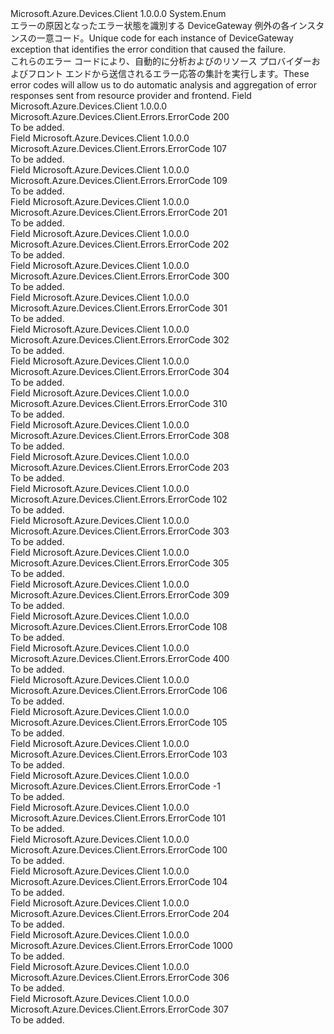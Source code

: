 <Type Name="ErrorCode" FullName="Microsoft.Azure.Devices.Client.Errors.ErrorCode">
  <TypeSignature Language="C#" Value="public enum ErrorCode" />
  <TypeSignature Language="ILAsm" Value=".class public auto ansi sealed ErrorCode extends System.Enum" />
  <TypeSignature Language="DocId" Value="T:Microsoft.Azure.Devices.Client.Errors.ErrorCode" />
  <TypeSignature Language="VB.NET" Value="Public Enum ErrorCode" />
  <TypeSignature Language="F#" Value="type ErrorCode = " />
  <AssemblyInfo>
    <AssemblyName>Microsoft.Azure.Devices.Client</AssemblyName>
    <AssemblyVersion>1.0.0.0</AssemblyVersion>
  </AssemblyInfo>
  <Base>
    <BaseTypeName>System.Enum</BaseTypeName>
  </Base>
  <Docs>
    <summary>
            <span data-ttu-id="25ecf-101">エラーの原因となったエラー状態を識別する DeviceGateway 例外の各インスタンスの一意コード。</span><span class="sxs-lookup"><span data-stu-id="25ecf-101">Unique code for each instance of DeviceGateway exception that identifies the error condition that caused the failure.</span></span>
            </summary>
    <remarks>
            <span data-ttu-id="25ecf-102">これらのエラー コードにより、自動的に分析およびのリソース プロバイダーおよびフロント エンドから送信されるエラー応答の集計を実行します。</span><span class="sxs-lookup"><span data-stu-id="25ecf-102">These error codes will allow us to do automatic analysis and aggregation of error responses sent from resource provider and frontend.</span></span>
            </remarks>
  </Docs>
  <Members>
    <Member MemberName="AuthorizationRulesExceededQuota">
      <MemberSignature Language="C#" Value="AuthorizationRulesExceededQuota" />
      <MemberSignature Language="ILAsm" Value=".field public static literal valuetype Microsoft.Azure.Devices.Client.Errors.ErrorCode AuthorizationRulesExceededQuota = int32(200)" />
      <MemberSignature Language="DocId" Value="F:Microsoft.Azure.Devices.Client.Errors.ErrorCode.AuthorizationRulesExceededQuota" />
      <MemberSignature Language="VB.NET" Value="AuthorizationRulesExceededQuota" />
      <MemberSignature Language="F#" Value="AuthorizationRulesExceededQuota = 200" Usage="Microsoft.Azure.Devices.Client.Errors.ErrorCode.AuthorizationRulesExceededQuota" />
      <MemberType>Field</MemberType>
      <AssemblyInfo>
        <AssemblyName>Microsoft.Azure.Devices.Client</AssemblyName>
        <AssemblyVersion>1.0.0.0</AssemblyVersion>
      </AssemblyInfo>
      <ReturnValue>
        <ReturnType>Microsoft.Azure.Devices.Client.Errors.ErrorCode</ReturnType>
      </ReturnValue>
      <MemberValue>200</MemberValue>
      <Docs>
        <summary>To be added.</summary>
      </Docs>
    </Member>
    <Member MemberName="GarbageCollectionFailed">
      <MemberSignature Language="C#" Value="GarbageCollectionFailed" />
      <MemberSignature Language="ILAsm" Value=".field public static literal valuetype Microsoft.Azure.Devices.Client.Errors.ErrorCode GarbageCollectionFailed = int32(107)" />
      <MemberSignature Language="DocId" Value="F:Microsoft.Azure.Devices.Client.Errors.ErrorCode.GarbageCollectionFailed" />
      <MemberSignature Language="VB.NET" Value="GarbageCollectionFailed" />
      <MemberSignature Language="F#" Value="GarbageCollectionFailed = 107" Usage="Microsoft.Azure.Devices.Client.Errors.ErrorCode.GarbageCollectionFailed" />
      <MemberType>Field</MemberType>
      <AssemblyInfo>
        <AssemblyName>Microsoft.Azure.Devices.Client</AssemblyName>
        <AssemblyVersion>1.0.0.0</AssemblyVersion>
      </AssemblyInfo>
      <ReturnValue>
        <ReturnType>Microsoft.Azure.Devices.Client.Errors.ErrorCode</ReturnType>
      </ReturnValue>
      <MemberValue>107</MemberValue>
      <Docs>
        <summary>To be added.</summary>
      </Docs>
    </Member>
    <Member MemberName="InvalidEventHubAccessRight">
      <MemberSignature Language="C#" Value="InvalidEventHubAccessRight" />
      <MemberSignature Language="ILAsm" Value=".field public static literal valuetype Microsoft.Azure.Devices.Client.Errors.ErrorCode InvalidEventHubAccessRight = int32(109)" />
      <MemberSignature Language="DocId" Value="F:Microsoft.Azure.Devices.Client.Errors.ErrorCode.InvalidEventHubAccessRight" />
      <MemberSignature Language="VB.NET" Value="InvalidEventHubAccessRight" />
      <MemberSignature Language="F#" Value="InvalidEventHubAccessRight = 109" Usage="Microsoft.Azure.Devices.Client.Errors.ErrorCode.InvalidEventHubAccessRight" />
      <MemberType>Field</MemberType>
      <AssemblyInfo>
        <AssemblyName>Microsoft.Azure.Devices.Client</AssemblyName>
        <AssemblyVersion>1.0.0.0</AssemblyVersion>
      </AssemblyInfo>
      <ReturnValue>
        <ReturnType>Microsoft.Azure.Devices.Client.Errors.ErrorCode</ReturnType>
      </ReturnValue>
      <MemberValue>109</MemberValue>
      <Docs>
        <summary>To be added.</summary>
      </Docs>
    </Member>
    <Member MemberName="InvalidIotHubName">
      <MemberSignature Language="C#" Value="InvalidIotHubName" />
      <MemberSignature Language="ILAsm" Value=".field public static literal valuetype Microsoft.Azure.Devices.Client.Errors.ErrorCode InvalidIotHubName = int32(201)" />
      <MemberSignature Language="DocId" Value="F:Microsoft.Azure.Devices.Client.Errors.ErrorCode.InvalidIotHubName" />
      <MemberSignature Language="VB.NET" Value="InvalidIotHubName" />
      <MemberSignature Language="F#" Value="InvalidIotHubName = 201" Usage="Microsoft.Azure.Devices.Client.Errors.ErrorCode.InvalidIotHubName" />
      <MemberType>Field</MemberType>
      <AssemblyInfo>
        <AssemblyName>Microsoft.Azure.Devices.Client</AssemblyName>
        <AssemblyVersion>1.0.0.0</AssemblyVersion>
      </AssemblyInfo>
      <ReturnValue>
        <ReturnType>Microsoft.Azure.Devices.Client.Errors.ErrorCode</ReturnType>
      </ReturnValue>
      <MemberValue>201</MemberValue>
      <Docs>
        <summary>To be added.</summary>
      </Docs>
    </Member>
    <Member MemberName="InvalidOperationId">
      <MemberSignature Language="C#" Value="InvalidOperationId" />
      <MemberSignature Language="ILAsm" Value=".field public static literal valuetype Microsoft.Azure.Devices.Client.Errors.ErrorCode InvalidOperationId = int32(202)" />
      <MemberSignature Language="DocId" Value="F:Microsoft.Azure.Devices.Client.Errors.ErrorCode.InvalidOperationId" />
      <MemberSignature Language="VB.NET" Value="InvalidOperationId" />
      <MemberSignature Language="F#" Value="InvalidOperationId = 202" Usage="Microsoft.Azure.Devices.Client.Errors.ErrorCode.InvalidOperationId" />
      <MemberType>Field</MemberType>
      <AssemblyInfo>
        <AssemblyName>Microsoft.Azure.Devices.Client</AssemblyName>
        <AssemblyVersion>1.0.0.0</AssemblyVersion>
      </AssemblyInfo>
      <ReturnValue>
        <ReturnType>Microsoft.Azure.Devices.Client.Errors.ErrorCode</ReturnType>
      </ReturnValue>
      <MemberValue>202</MemberValue>
      <Docs>
        <summary>To be added.</summary>
      </Docs>
    </Member>
    <Member MemberName="IotHubActivationFailed">
      <MemberSignature Language="C#" Value="IotHubActivationFailed" />
      <MemberSignature Language="ILAsm" Value=".field public static literal valuetype Microsoft.Azure.Devices.Client.Errors.ErrorCode IotHubActivationFailed = int32(300)" />
      <MemberSignature Language="DocId" Value="F:Microsoft.Azure.Devices.Client.Errors.ErrorCode.IotHubActivationFailed" />
      <MemberSignature Language="VB.NET" Value="IotHubActivationFailed" />
      <MemberSignature Language="F#" Value="IotHubActivationFailed = 300" Usage="Microsoft.Azure.Devices.Client.Errors.ErrorCode.IotHubActivationFailed" />
      <MemberType>Field</MemberType>
      <AssemblyInfo>
        <AssemblyName>Microsoft.Azure.Devices.Client</AssemblyName>
        <AssemblyVersion>1.0.0.0</AssemblyVersion>
      </AssemblyInfo>
      <ReturnValue>
        <ReturnType>Microsoft.Azure.Devices.Client.Errors.ErrorCode</ReturnType>
      </ReturnValue>
      <MemberValue>300</MemberValue>
      <Docs>
        <summary>To be added.</summary>
      </Docs>
    </Member>
    <Member MemberName="IotHubDeletionFailed">
      <MemberSignature Language="C#" Value="IotHubDeletionFailed" />
      <MemberSignature Language="ILAsm" Value=".field public static literal valuetype Microsoft.Azure.Devices.Client.Errors.ErrorCode IotHubDeletionFailed = int32(301)" />
      <MemberSignature Language="DocId" Value="F:Microsoft.Azure.Devices.Client.Errors.ErrorCode.IotHubDeletionFailed" />
      <MemberSignature Language="VB.NET" Value="IotHubDeletionFailed" />
      <MemberSignature Language="F#" Value="IotHubDeletionFailed = 301" Usage="Microsoft.Azure.Devices.Client.Errors.ErrorCode.IotHubDeletionFailed" />
      <MemberType>Field</MemberType>
      <AssemblyInfo>
        <AssemblyName>Microsoft.Azure.Devices.Client</AssemblyName>
        <AssemblyVersion>1.0.0.0</AssemblyVersion>
      </AssemblyInfo>
      <ReturnValue>
        <ReturnType>Microsoft.Azure.Devices.Client.Errors.ErrorCode</ReturnType>
      </ReturnValue>
      <MemberValue>301</MemberValue>
      <Docs>
        <summary>To be added.</summary>
      </Docs>
    </Member>
    <Member MemberName="IotHubExportFailed">
      <MemberSignature Language="C#" Value="IotHubExportFailed" />
      <MemberSignature Language="ILAsm" Value=".field public static literal valuetype Microsoft.Azure.Devices.Client.Errors.ErrorCode IotHubExportFailed = int32(302)" />
      <MemberSignature Language="DocId" Value="F:Microsoft.Azure.Devices.Client.Errors.ErrorCode.IotHubExportFailed" />
      <MemberSignature Language="VB.NET" Value="IotHubExportFailed" />
      <MemberSignature Language="F#" Value="IotHubExportFailed = 302" Usage="Microsoft.Azure.Devices.Client.Errors.ErrorCode.IotHubExportFailed" />
      <MemberType>Field</MemberType>
      <AssemblyInfo>
        <AssemblyName>Microsoft.Azure.Devices.Client</AssemblyName>
        <AssemblyVersion>1.0.0.0</AssemblyVersion>
      </AssemblyInfo>
      <ReturnValue>
        <ReturnType>Microsoft.Azure.Devices.Client.Errors.ErrorCode</ReturnType>
      </ReturnValue>
      <MemberValue>302</MemberValue>
      <Docs>
        <summary>To be added.</summary>
      </Docs>
    </Member>
    <Member MemberName="IotHubImportFailed">
      <MemberSignature Language="C#" Value="IotHubImportFailed" />
      <MemberSignature Language="ILAsm" Value=".field public static literal valuetype Microsoft.Azure.Devices.Client.Errors.ErrorCode IotHubImportFailed = int32(304)" />
      <MemberSignature Language="DocId" Value="F:Microsoft.Azure.Devices.Client.Errors.ErrorCode.IotHubImportFailed" />
      <MemberSignature Language="VB.NET" Value="IotHubImportFailed" />
      <MemberSignature Language="F#" Value="IotHubImportFailed = 304" Usage="Microsoft.Azure.Devices.Client.Errors.ErrorCode.IotHubImportFailed" />
      <MemberType>Field</MemberType>
      <AssemblyInfo>
        <AssemblyName>Microsoft.Azure.Devices.Client</AssemblyName>
        <AssemblyVersion>1.0.0.0</AssemblyVersion>
      </AssemblyInfo>
      <ReturnValue>
        <ReturnType>Microsoft.Azure.Devices.Client.Errors.ErrorCode</ReturnType>
      </ReturnValue>
      <MemberValue>304</MemberValue>
      <Docs>
        <summary>To be added.</summary>
      </Docs>
    </Member>
    <Member MemberName="IotHubInvalidProperties">
      <MemberSignature Language="C#" Value="IotHubInvalidProperties" />
      <MemberSignature Language="ILAsm" Value=".field public static literal valuetype Microsoft.Azure.Devices.Client.Errors.ErrorCode IotHubInvalidProperties = int32(310)" />
      <MemberSignature Language="DocId" Value="F:Microsoft.Azure.Devices.Client.Errors.ErrorCode.IotHubInvalidProperties" />
      <MemberSignature Language="VB.NET" Value="IotHubInvalidProperties" />
      <MemberSignature Language="F#" Value="IotHubInvalidProperties = 310" Usage="Microsoft.Azure.Devices.Client.Errors.ErrorCode.IotHubInvalidProperties" />
      <MemberType>Field</MemberType>
      <AssemblyInfo>
        <AssemblyName>Microsoft.Azure.Devices.Client</AssemblyName>
        <AssemblyVersion>1.0.0.0</AssemblyVersion>
      </AssemblyInfo>
      <ReturnValue>
        <ReturnType>Microsoft.Azure.Devices.Client.Errors.ErrorCode</ReturnType>
      </ReturnValue>
      <MemberValue>310</MemberValue>
      <Docs>
        <summary>To be added.</summary>
      </Docs>
    </Member>
    <Member MemberName="IotHubInvalidStateTransition">
      <MemberSignature Language="C#" Value="IotHubInvalidStateTransition" />
      <MemberSignature Language="ILAsm" Value=".field public static literal valuetype Microsoft.Azure.Devices.Client.Errors.ErrorCode IotHubInvalidStateTransition = int32(308)" />
      <MemberSignature Language="DocId" Value="F:Microsoft.Azure.Devices.Client.Errors.ErrorCode.IotHubInvalidStateTransition" />
      <MemberSignature Language="VB.NET" Value="IotHubInvalidStateTransition" />
      <MemberSignature Language="F#" Value="IotHubInvalidStateTransition = 308" Usage="Microsoft.Azure.Devices.Client.Errors.ErrorCode.IotHubInvalidStateTransition" />
      <MemberType>Field</MemberType>
      <AssemblyInfo>
        <AssemblyName>Microsoft.Azure.Devices.Client</AssemblyName>
        <AssemblyVersion>1.0.0.0</AssemblyVersion>
      </AssemblyInfo>
      <ReturnValue>
        <ReturnType>Microsoft.Azure.Devices.Client.Errors.ErrorCode</ReturnType>
      </ReturnValue>
      <MemberValue>308</MemberValue>
      <Docs>
        <summary>To be added.</summary>
      </Docs>
    </Member>
    <Member MemberName="IotHubNameNotAvailable">
      <MemberSignature Language="C#" Value="IotHubNameNotAvailable" />
      <MemberSignature Language="ILAsm" Value=".field public static literal valuetype Microsoft.Azure.Devices.Client.Errors.ErrorCode IotHubNameNotAvailable = int32(203)" />
      <MemberSignature Language="DocId" Value="F:Microsoft.Azure.Devices.Client.Errors.ErrorCode.IotHubNameNotAvailable" />
      <MemberSignature Language="VB.NET" Value="IotHubNameNotAvailable" />
      <MemberSignature Language="F#" Value="IotHubNameNotAvailable = 203" Usage="Microsoft.Azure.Devices.Client.Errors.ErrorCode.IotHubNameNotAvailable" />
      <MemberType>Field</MemberType>
      <AssemblyInfo>
        <AssemblyName>Microsoft.Azure.Devices.Client</AssemblyName>
        <AssemblyVersion>1.0.0.0</AssemblyVersion>
      </AssemblyInfo>
      <ReturnValue>
        <ReturnType>Microsoft.Azure.Devices.Client.Errors.ErrorCode</ReturnType>
      </ReturnValue>
      <MemberValue>203</MemberValue>
      <Docs>
        <summary>To be added.</summary>
      </Docs>
    </Member>
    <Member MemberName="IotHubNotFoundInDatabase">
      <MemberSignature Language="C#" Value="IotHubNotFoundInDatabase" />
      <MemberSignature Language="ILAsm" Value=".field public static literal valuetype Microsoft.Azure.Devices.Client.Errors.ErrorCode IotHubNotFoundInDatabase = int32(102)" />
      <MemberSignature Language="DocId" Value="F:Microsoft.Azure.Devices.Client.Errors.ErrorCode.IotHubNotFoundInDatabase" />
      <MemberSignature Language="VB.NET" Value="IotHubNotFoundInDatabase" />
      <MemberSignature Language="F#" Value="IotHubNotFoundInDatabase = 102" Usage="Microsoft.Azure.Devices.Client.Errors.ErrorCode.IotHubNotFoundInDatabase" />
      <MemberType>Field</MemberType>
      <AssemblyInfo>
        <AssemblyName>Microsoft.Azure.Devices.Client</AssemblyName>
        <AssemblyVersion>1.0.0.0</AssemblyVersion>
      </AssemblyInfo>
      <ReturnValue>
        <ReturnType>Microsoft.Azure.Devices.Client.Errors.ErrorCode</ReturnType>
      </ReturnValue>
      <MemberValue>102</MemberValue>
      <Docs>
        <summary>To be added.</summary>
      </Docs>
    </Member>
    <Member MemberName="IotHubsExportFailed">
      <MemberSignature Language="C#" Value="IotHubsExportFailed" />
      <MemberSignature Language="ILAsm" Value=".field public static literal valuetype Microsoft.Azure.Devices.Client.Errors.ErrorCode IotHubsExportFailed = int32(303)" />
      <MemberSignature Language="DocId" Value="F:Microsoft.Azure.Devices.Client.Errors.ErrorCode.IotHubsExportFailed" />
      <MemberSignature Language="VB.NET" Value="IotHubsExportFailed" />
      <MemberSignature Language="F#" Value="IotHubsExportFailed = 303" Usage="Microsoft.Azure.Devices.Client.Errors.ErrorCode.IotHubsExportFailed" />
      <MemberType>Field</MemberType>
      <AssemblyInfo>
        <AssemblyName>Microsoft.Azure.Devices.Client</AssemblyName>
        <AssemblyVersion>1.0.0.0</AssemblyVersion>
      </AssemblyInfo>
      <ReturnValue>
        <ReturnType>Microsoft.Azure.Devices.Client.Errors.ErrorCode</ReturnType>
      </ReturnValue>
      <MemberValue>303</MemberValue>
      <Docs>
        <summary>To be added.</summary>
      </Docs>
    </Member>
    <Member MemberName="IotHubsImportFailed">
      <MemberSignature Language="C#" Value="IotHubsImportFailed" />
      <MemberSignature Language="ILAsm" Value=".field public static literal valuetype Microsoft.Azure.Devices.Client.Errors.ErrorCode IotHubsImportFailed = int32(305)" />
      <MemberSignature Language="DocId" Value="F:Microsoft.Azure.Devices.Client.Errors.ErrorCode.IotHubsImportFailed" />
      <MemberSignature Language="VB.NET" Value="IotHubsImportFailed" />
      <MemberSignature Language="F#" Value="IotHubsImportFailed = 305" Usage="Microsoft.Azure.Devices.Client.Errors.ErrorCode.IotHubsImportFailed" />
      <MemberType>Field</MemberType>
      <AssemblyInfo>
        <AssemblyName>Microsoft.Azure.Devices.Client</AssemblyName>
        <AssemblyVersion>1.0.0.0</AssemblyVersion>
      </AssemblyInfo>
      <ReturnValue>
        <ReturnType>Microsoft.Azure.Devices.Client.Errors.ErrorCode</ReturnType>
      </ReturnValue>
      <MemberValue>305</MemberValue>
      <Docs>
        <summary>To be added.</summary>
      </Docs>
    </Member>
    <Member MemberName="IotHubStateTransitionNotDefined">
      <MemberSignature Language="C#" Value="IotHubStateTransitionNotDefined" />
      <MemberSignature Language="ILAsm" Value=".field public static literal valuetype Microsoft.Azure.Devices.Client.Errors.ErrorCode IotHubStateTransitionNotDefined = int32(309)" />
      <MemberSignature Language="DocId" Value="F:Microsoft.Azure.Devices.Client.Errors.ErrorCode.IotHubStateTransitionNotDefined" />
      <MemberSignature Language="VB.NET" Value="IotHubStateTransitionNotDefined" />
      <MemberSignature Language="F#" Value="IotHubStateTransitionNotDefined = 309" Usage="Microsoft.Azure.Devices.Client.Errors.ErrorCode.IotHubStateTransitionNotDefined" />
      <MemberType>Field</MemberType>
      <AssemblyInfo>
        <AssemblyName>Microsoft.Azure.Devices.Client</AssemblyName>
        <AssemblyVersion>1.0.0.0</AssemblyVersion>
      </AssemblyInfo>
      <ReturnValue>
        <ReturnType>Microsoft.Azure.Devices.Client.Errors.ErrorCode</ReturnType>
      </ReturnValue>
      <MemberValue>309</MemberValue>
      <Docs>
        <summary>To be added.</summary>
      </Docs>
    </Member>
    <Member MemberName="IotHubUpdateFailed">
      <MemberSignature Language="C#" Value="IotHubUpdateFailed" />
      <MemberSignature Language="ILAsm" Value=".field public static literal valuetype Microsoft.Azure.Devices.Client.Errors.ErrorCode IotHubUpdateFailed = int32(108)" />
      <MemberSignature Language="DocId" Value="F:Microsoft.Azure.Devices.Client.Errors.ErrorCode.IotHubUpdateFailed" />
      <MemberSignature Language="VB.NET" Value="IotHubUpdateFailed" />
      <MemberSignature Language="F#" Value="IotHubUpdateFailed = 108" Usage="Microsoft.Azure.Devices.Client.Errors.ErrorCode.IotHubUpdateFailed" />
      <MemberType>Field</MemberType>
      <AssemblyInfo>
        <AssemblyName>Microsoft.Azure.Devices.Client</AssemblyName>
        <AssemblyVersion>1.0.0.0</AssemblyVersion>
      </AssemblyInfo>
      <ReturnValue>
        <ReturnType>Microsoft.Azure.Devices.Client.Errors.ErrorCode</ReturnType>
      </ReturnValue>
      <MemberValue>108</MemberValue>
      <Docs>
        <summary>To be added.</summary>
      </Docs>
    </Member>
    <Member MemberName="KeyNameNotFound">
      <MemberSignature Language="C#" Value="KeyNameNotFound" />
      <MemberSignature Language="ILAsm" Value=".field public static literal valuetype Microsoft.Azure.Devices.Client.Errors.ErrorCode KeyNameNotFound = int32(400)" />
      <MemberSignature Language="DocId" Value="F:Microsoft.Azure.Devices.Client.Errors.ErrorCode.KeyNameNotFound" />
      <MemberSignature Language="VB.NET" Value="KeyNameNotFound" />
      <MemberSignature Language="F#" Value="KeyNameNotFound = 400" Usage="Microsoft.Azure.Devices.Client.Errors.ErrorCode.KeyNameNotFound" />
      <MemberType>Field</MemberType>
      <AssemblyInfo>
        <AssemblyName>Microsoft.Azure.Devices.Client</AssemblyName>
        <AssemblyVersion>1.0.0.0</AssemblyVersion>
      </AssemblyInfo>
      <ReturnValue>
        <ReturnType>Microsoft.Azure.Devices.Client.Errors.ErrorCode</ReturnType>
      </ReturnValue>
      <MemberValue>400</MemberValue>
      <Docs>
        <summary>To be added.</summary>
      </Docs>
    </Member>
    <Member MemberName="MultipleMatchingResourcesFound">
      <MemberSignature Language="C#" Value="MultipleMatchingResourcesFound" />
      <MemberSignature Language="ILAsm" Value=".field public static literal valuetype Microsoft.Azure.Devices.Client.Errors.ErrorCode MultipleMatchingResourcesFound = int32(106)" />
      <MemberSignature Language="DocId" Value="F:Microsoft.Azure.Devices.Client.Errors.ErrorCode.MultipleMatchingResourcesFound" />
      <MemberSignature Language="VB.NET" Value="MultipleMatchingResourcesFound" />
      <MemberSignature Language="F#" Value="MultipleMatchingResourcesFound = 106" Usage="Microsoft.Azure.Devices.Client.Errors.ErrorCode.MultipleMatchingResourcesFound" />
      <MemberType>Field</MemberType>
      <AssemblyInfo>
        <AssemblyName>Microsoft.Azure.Devices.Client</AssemblyName>
        <AssemblyVersion>1.0.0.0</AssemblyVersion>
      </AssemblyInfo>
      <ReturnValue>
        <ReturnType>Microsoft.Azure.Devices.Client.Errors.ErrorCode</ReturnType>
      </ReturnValue>
      <MemberValue>106</MemberValue>
      <Docs>
        <summary>To be added.</summary>
      </Docs>
    </Member>
    <Member MemberName="NoMatchingResourceFound">
      <MemberSignature Language="C#" Value="NoMatchingResourceFound" />
      <MemberSignature Language="ILAsm" Value=".field public static literal valuetype Microsoft.Azure.Devices.Client.Errors.ErrorCode NoMatchingResourceFound = int32(105)" />
      <MemberSignature Language="DocId" Value="F:Microsoft.Azure.Devices.Client.Errors.ErrorCode.NoMatchingResourceFound" />
      <MemberSignature Language="VB.NET" Value="NoMatchingResourceFound" />
      <MemberSignature Language="F#" Value="NoMatchingResourceFound = 105" Usage="Microsoft.Azure.Devices.Client.Errors.ErrorCode.NoMatchingResourceFound" />
      <MemberType>Field</MemberType>
      <AssemblyInfo>
        <AssemblyName>Microsoft.Azure.Devices.Client</AssemblyName>
        <AssemblyVersion>1.0.0.0</AssemblyVersion>
      </AssemblyInfo>
      <ReturnValue>
        <ReturnType>Microsoft.Azure.Devices.Client.Errors.ErrorCode</ReturnType>
      </ReturnValue>
      <MemberValue>105</MemberValue>
      <Docs>
        <summary>To be added.</summary>
      </Docs>
    </Member>
    <Member MemberName="NoMatchingResourcePoolFound">
      <MemberSignature Language="C#" Value="NoMatchingResourcePoolFound" />
      <MemberSignature Language="ILAsm" Value=".field public static literal valuetype Microsoft.Azure.Devices.Client.Errors.ErrorCode NoMatchingResourcePoolFound = int32(103)" />
      <MemberSignature Language="DocId" Value="F:Microsoft.Azure.Devices.Client.Errors.ErrorCode.NoMatchingResourcePoolFound" />
      <MemberSignature Language="VB.NET" Value="NoMatchingResourcePoolFound" />
      <MemberSignature Language="F#" Value="NoMatchingResourcePoolFound = 103" Usage="Microsoft.Azure.Devices.Client.Errors.ErrorCode.NoMatchingResourcePoolFound" />
      <MemberType>Field</MemberType>
      <AssemblyInfo>
        <AssemblyName>Microsoft.Azure.Devices.Client</AssemblyName>
        <AssemblyVersion>1.0.0.0</AssemblyVersion>
      </AssemblyInfo>
      <ReturnValue>
        <ReturnType>Microsoft.Azure.Devices.Client.Errors.ErrorCode</ReturnType>
      </ReturnValue>
      <MemberValue>103</MemberValue>
      <Docs>
        <summary>To be added.</summary>
      </Docs>
    </Member>
    <Member MemberName="None">
      <MemberSignature Language="C#" Value="None" />
      <MemberSignature Language="ILAsm" Value=".field public static literal valuetype Microsoft.Azure.Devices.Client.Errors.ErrorCode None = int32(-1)" />
      <MemberSignature Language="DocId" Value="F:Microsoft.Azure.Devices.Client.Errors.ErrorCode.None" />
      <MemberSignature Language="VB.NET" Value="None" />
      <MemberSignature Language="F#" Value="None = -1" Usage="Microsoft.Azure.Devices.Client.Errors.ErrorCode.None" />
      <MemberType>Field</MemberType>
      <AssemblyInfo>
        <AssemblyName>Microsoft.Azure.Devices.Client</AssemblyName>
        <AssemblyVersion>1.0.0.0</AssemblyVersion>
      </AssemblyInfo>
      <ReturnValue>
        <ReturnType>Microsoft.Azure.Devices.Client.Errors.ErrorCode</ReturnType>
      </ReturnValue>
      <MemberValue>-1</MemberValue>
      <Docs>
        <summary>To be added.</summary>
      </Docs>
    </Member>
    <Member MemberName="OrchestrationRunningOnIotHub">
      <MemberSignature Language="C#" Value="OrchestrationRunningOnIotHub" />
      <MemberSignature Language="ILAsm" Value=".field public static literal valuetype Microsoft.Azure.Devices.Client.Errors.ErrorCode OrchestrationRunningOnIotHub = int32(101)" />
      <MemberSignature Language="DocId" Value="F:Microsoft.Azure.Devices.Client.Errors.ErrorCode.OrchestrationRunningOnIotHub" />
      <MemberSignature Language="VB.NET" Value="OrchestrationRunningOnIotHub" />
      <MemberSignature Language="F#" Value="OrchestrationRunningOnIotHub = 101" Usage="Microsoft.Azure.Devices.Client.Errors.ErrorCode.OrchestrationRunningOnIotHub" />
      <MemberType>Field</MemberType>
      <AssemblyInfo>
        <AssemblyName>Microsoft.Azure.Devices.Client</AssemblyName>
        <AssemblyVersion>1.0.0.0</AssemblyVersion>
      </AssemblyInfo>
      <ReturnValue>
        <ReturnType>Microsoft.Azure.Devices.Client.Errors.ErrorCode</ReturnType>
      </ReturnValue>
      <MemberValue>101</MemberValue>
      <Docs>
        <summary>To be added.</summary>
      </Docs>
    </Member>
    <Member MemberName="OrchestrationStateInvalid">
      <MemberSignature Language="C#" Value="OrchestrationStateInvalid" />
      <MemberSignature Language="ILAsm" Value=".field public static literal valuetype Microsoft.Azure.Devices.Client.Errors.ErrorCode OrchestrationStateInvalid = int32(100)" />
      <MemberSignature Language="DocId" Value="F:Microsoft.Azure.Devices.Client.Errors.ErrorCode.OrchestrationStateInvalid" />
      <MemberSignature Language="VB.NET" Value="OrchestrationStateInvalid" />
      <MemberSignature Language="F#" Value="OrchestrationStateInvalid = 100" Usage="Microsoft.Azure.Devices.Client.Errors.ErrorCode.OrchestrationStateInvalid" />
      <MemberType>Field</MemberType>
      <AssemblyInfo>
        <AssemblyName>Microsoft.Azure.Devices.Client</AssemblyName>
        <AssemblyVersion>1.0.0.0</AssemblyVersion>
      </AssemblyInfo>
      <ReturnValue>
        <ReturnType>Microsoft.Azure.Devices.Client.Errors.ErrorCode</ReturnType>
      </ReturnValue>
      <MemberValue>100</MemberValue>
      <Docs>
        <summary>To be added.</summary>
      </Docs>
    </Member>
    <Member MemberName="ResourcePoolNotFound">
      <MemberSignature Language="C#" Value="ResourcePoolNotFound" />
      <MemberSignature Language="ILAsm" Value=".field public static literal valuetype Microsoft.Azure.Devices.Client.Errors.ErrorCode ResourcePoolNotFound = int32(104)" />
      <MemberSignature Language="DocId" Value="F:Microsoft.Azure.Devices.Client.Errors.ErrorCode.ResourcePoolNotFound" />
      <MemberSignature Language="VB.NET" Value="ResourcePoolNotFound" />
      <MemberSignature Language="F#" Value="ResourcePoolNotFound = 104" Usage="Microsoft.Azure.Devices.Client.Errors.ErrorCode.ResourcePoolNotFound" />
      <MemberType>Field</MemberType>
      <AssemblyInfo>
        <AssemblyName>Microsoft.Azure.Devices.Client</AssemblyName>
        <AssemblyVersion>1.0.0.0</AssemblyVersion>
      </AssemblyInfo>
      <ReturnValue>
        <ReturnType>Microsoft.Azure.Devices.Client.Errors.ErrorCode</ReturnType>
      </ReturnValue>
      <MemberValue>104</MemberValue>
      <Docs>
        <summary>To be added.</summary>
      </Docs>
    </Member>
    <Member MemberName="SystemPropertiesNotAllowed">
      <MemberSignature Language="C#" Value="SystemPropertiesNotAllowed" />
      <MemberSignature Language="ILAsm" Value=".field public static literal valuetype Microsoft.Azure.Devices.Client.Errors.ErrorCode SystemPropertiesNotAllowed = int32(204)" />
      <MemberSignature Language="DocId" Value="F:Microsoft.Azure.Devices.Client.Errors.ErrorCode.SystemPropertiesNotAllowed" />
      <MemberSignature Language="VB.NET" Value="SystemPropertiesNotAllowed" />
      <MemberSignature Language="F#" Value="SystemPropertiesNotAllowed = 204" Usage="Microsoft.Azure.Devices.Client.Errors.ErrorCode.SystemPropertiesNotAllowed" />
      <MemberType>Field</MemberType>
      <AssemblyInfo>
        <AssemblyName>Microsoft.Azure.Devices.Client</AssemblyName>
        <AssemblyVersion>1.0.0.0</AssemblyVersion>
      </AssemblyInfo>
      <ReturnValue>
        <ReturnType>Microsoft.Azure.Devices.Client.Errors.ErrorCode</ReturnType>
      </ReturnValue>
      <MemberValue>204</MemberValue>
      <Docs>
        <summary>To be added.</summary>
      </Docs>
    </Member>
    <Member MemberName="WinFabApplicationCleanupNotAttempted">
      <MemberSignature Language="C#" Value="WinFabApplicationCleanupNotAttempted" />
      <MemberSignature Language="ILAsm" Value=".field public static literal valuetype Microsoft.Azure.Devices.Client.Errors.ErrorCode WinFabApplicationCleanupNotAttempted = int32(1000)" />
      <MemberSignature Language="DocId" Value="F:Microsoft.Azure.Devices.Client.Errors.ErrorCode.WinFabApplicationCleanupNotAttempted" />
      <MemberSignature Language="VB.NET" Value="WinFabApplicationCleanupNotAttempted" />
      <MemberSignature Language="F#" Value="WinFabApplicationCleanupNotAttempted = 1000" Usage="Microsoft.Azure.Devices.Client.Errors.ErrorCode.WinFabApplicationCleanupNotAttempted" />
      <MemberType>Field</MemberType>
      <AssemblyInfo>
        <AssemblyName>Microsoft.Azure.Devices.Client</AssemblyName>
        <AssemblyVersion>1.0.0.0</AssemblyVersion>
      </AssemblyInfo>
      <ReturnValue>
        <ReturnType>Microsoft.Azure.Devices.Client.Errors.ErrorCode</ReturnType>
      </ReturnValue>
      <MemberValue>1000</MemberValue>
      <Docs>
        <summary>To be added.</summary>
      </Docs>
    </Member>
    <Member MemberName="WinFabApplicationUpgradeFailed">
      <MemberSignature Language="C#" Value="WinFabApplicationUpgradeFailed" />
      <MemberSignature Language="ILAsm" Value=".field public static literal valuetype Microsoft.Azure.Devices.Client.Errors.ErrorCode WinFabApplicationUpgradeFailed = int32(306)" />
      <MemberSignature Language="DocId" Value="F:Microsoft.Azure.Devices.Client.Errors.ErrorCode.WinFabApplicationUpgradeFailed" />
      <MemberSignature Language="VB.NET" Value="WinFabApplicationUpgradeFailed" />
      <MemberSignature Language="F#" Value="WinFabApplicationUpgradeFailed = 306" Usage="Microsoft.Azure.Devices.Client.Errors.ErrorCode.WinFabApplicationUpgradeFailed" />
      <MemberType>Field</MemberType>
      <AssemblyInfo>
        <AssemblyName>Microsoft.Azure.Devices.Client</AssemblyName>
        <AssemblyVersion>1.0.0.0</AssemblyVersion>
      </AssemblyInfo>
      <ReturnValue>
        <ReturnType>Microsoft.Azure.Devices.Client.Errors.ErrorCode</ReturnType>
      </ReturnValue>
      <MemberValue>306</MemberValue>
      <Docs>
        <summary>To be added.</summary>
      </Docs>
    </Member>
    <Member MemberName="WinFabClusterUpgradeFailed">
      <MemberSignature Language="C#" Value="WinFabClusterUpgradeFailed" />
      <MemberSignature Language="ILAsm" Value=".field public static literal valuetype Microsoft.Azure.Devices.Client.Errors.ErrorCode WinFabClusterUpgradeFailed = int32(307)" />
      <MemberSignature Language="DocId" Value="F:Microsoft.Azure.Devices.Client.Errors.ErrorCode.WinFabClusterUpgradeFailed" />
      <MemberSignature Language="VB.NET" Value="WinFabClusterUpgradeFailed" />
      <MemberSignature Language="F#" Value="WinFabClusterUpgradeFailed = 307" Usage="Microsoft.Azure.Devices.Client.Errors.ErrorCode.WinFabClusterUpgradeFailed" />
      <MemberType>Field</MemberType>
      <AssemblyInfo>
        <AssemblyName>Microsoft.Azure.Devices.Client</AssemblyName>
        <AssemblyVersion>1.0.0.0</AssemblyVersion>
      </AssemblyInfo>
      <ReturnValue>
        <ReturnType>Microsoft.Azure.Devices.Client.Errors.ErrorCode</ReturnType>
      </ReturnValue>
      <MemberValue>307</MemberValue>
      <Docs>
        <summary>To be added.</summary>
      </Docs>
    </Member>
  </Members>
</Type>